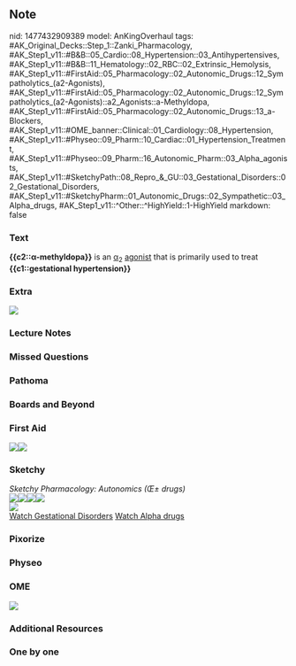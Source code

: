 ## Note
nid: 1477432909389
model: AnKingOverhaul
tags: #AK_Original_Decks::Step_1::Zanki_Pharmacology, #AK_Step1_v11::#B&B::05_Cardio::08_Hypertension::03_Antihypertensives, #AK_Step1_v11::#B&B::11_Hematology::02_RBC::02_Extrinsic_Hemolysis, #AK_Step1_v11::#FirstAid::05_Pharmacology::02_Autonomic_Drugs::12_Sympatholytics_(a2-Agonists), #AK_Step1_v11::#FirstAid::05_Pharmacology::02_Autonomic_Drugs::12_Sympatholytics_(a2-Agonists)::a2_Agonists::a-Methyldopa, #AK_Step1_v11::#FirstAid::05_Pharmacology::02_Autonomic_Drugs::13_a-Blockers, #AK_Step1_v11::#OME_banner::Clinical::01_Cardiology::08_Hypertension, #AK_Step1_v11::#Physeo::09_Pharm::10_Cardiac::01_Hypertension_Treatment, #AK_Step1_v11::#Physeo::09_Pharm::16_Autonomic_Pharm::03_Alpha_agonists, #AK_Step1_v11::#SketchyPath::08_Repro_&_GU::03_Gestational_Disorders::02_Gestational_Disorders, #AK_Step1_v11::#SketchyPharm::01_Autonomic_Drugs::02_Sympathetic::03_Alpha_drugs, #AK_Step1_v11::^Other::^HighYield::1-HighYield
markdown: false

### Text
<div>
  <b>{{c2::α-methyldopa}}</b> is an <u>α</u><sub>2</sub>
  <u>agonist</u> that is primarily used to treat
  <b>{{c1::gestational hypertension}}</b>
</div>

### Extra
<img src="paste-15019500634601.jpg">

### Lecture Notes


### Missed Questions


### Pathoma


### Boards and Beyond


### First Aid
<img src="paste-610731464589315.jpg"><img src=
"paste-608730009829379.jpg">

### Sketchy
<div>
  <i>Sketchy Pharmacology: Autonomics (Œ± drugs)</i>
</div><img src=
"Screen%20Shot%202019-09-05%20at%205.28.48%20PM.png"><img src=
"Screen%20Shot%202019-09-23%20at%209.13.01%20AM.png"><img src=
"text_1566160514431.JPG"><img src=
"43.%20Hypertension%20During%20Pregnancy.png">
<div><img src="44.%20Gestational%20Hypertension.png"></div><a href=
"https://dashboard.sketchy.com/study/medical/courses/medical-pathophysiology/units/medical-pathophysiology-reproductive-gu/videos/medical-pathophysiology-reproductive-and-gu-gestational-disorders-gestational-disorders?utm_source=anki&utm_medium=partnership&utm_campaign=february_update&utm_content=medical">Watch
Gestational Disorders</a> <a href=
"https://dashboard.sketchy.com/study/medical/courses/medical-pharmacology/units/medical-pharmacology-autonomic-drugs/videos/medical-pharmacology-autonomic-drugs-sympathetic-alpha-drugs?utm_source=anki&utm_medium=partnership&utm_campaign=february_update&utm_content=medical">
Watch Alpha drugs</a>

### Pixorize


### Physeo


### OME
<div class="ome-widget">
  <a href=
  "https://onlinemeded.org/spa/cardiology/hypertension/acquire?ref=anki">
  <img src="_OME_AnkiFlashcards_Lesson_3.png"></a>
</div>

### Additional Resources


### One by one

